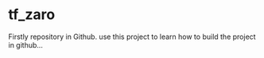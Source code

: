# tf_zaro
Firstly repository in Github. use this project to learn how to build the project in github...
